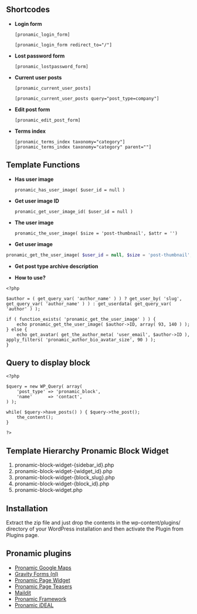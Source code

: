 ## Shortcodes

*	**Login form**
	
		[pronamic_login_form]

		[pronamic_login_form redirect_to="/"]

*	**Lost password form**

		[pronamic_lostpassword_form]

*	**Current user posts**

		[pronamic_current_user_posts]

		[pronamic_current_user_posts query="post_type=company"]

*	**Edit post form**

		[pronamic_edit_post_form]

*	**Terms index**

		[pronamic_terms_index taxonomy="category"]
		[pronamic_terms_index taxonomy="category" parent=""]


## Template Functions

*	**Has user image**

		pronamic_has_user_image( $user_id = null )

*	**Get user image ID**

		pronamic_get_user_image_id( $user_id = null )

*	**The user image**

		pronamic_the_user_image( $size = 'post-thumbnail', $attr = '')

*	**Get user image**

```php
pronamic_get_the_user_image( $user_id = null, $size = 'post-thumbnail', $attr = '' )
```

*	**Get post type archive description**



*	**How to use?**

```
<?php

$author = ( get_query_var( 'author_name' ) ) ? get_user_by( 'slug', get_query_var( 'author_name' ) ) : get_userdata( get_query_var( 'author' ) );

if ( function_exists( 'pronamic_get_the_user_image' ) ) {
	echo pronamic_get_the_user_image( $author->ID, array( 93, 140 ) );
} else {
	echo get_avatar( get_the_author_meta( 'user_email', $author->ID ), apply_filters( 'pronamic_author_bio_avatar_size', 90 ) );
}

```

## Query to display block

	<?php

	$query = new WP_Query( array( 
		'post_type' => 'pronamic_block', 
		'name'      => 'contact',
	) );

	while( $query->have_posts() ) { $query->the_post();
		the_content();
	}

	?>

## Template Hierarchy Pronamic Block Widget

1.	pronamic-block-widget-{sidebar_id}.php
2.	pronamic-block-widget-{widget_id}.php
3.	pronamic-block-widget-{block_slug}.php
4.	pronamic-block-widget-{block_id}.php
5.	pronamic-block-widget.php

## Installation 

Extract the zip file and just drop the contents in the wp-content/plugins/ directory of your 
WordPress installation and then activate the Plugin from Plugins page.

## Pronamic plugins

*	[Pronamic Google Maps](http://wordpress.org/extend/plugins/pronamic-google-maps/)
*	[Gravity Forms (nl)](http://wordpress.org/extend/plugins/gravityforms-nl/)
*	[Pronamic Page Widget](http://wordpress.org/extend/plugins/pronamic-page-widget/)
*	[Pronamic Page Teasers](http://wordpress.org/extend/plugins/pronamic-page-teasers/)
*	[Maildit](http://wordpress.org/extend/plugins/maildit/)
*	[Pronamic Framework](http://wordpress.org/extend/plugins/pronamic-framework/)
*	[Pronamic iDEAL](http://wordpress.org/extend/plugins/pronamic-ideal/)

